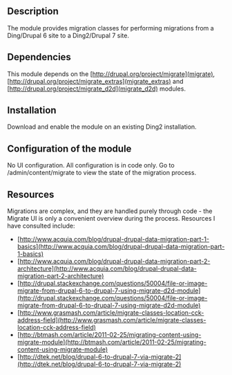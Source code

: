 Description
-----------
The module provides migration classes for performing migrations from a Ding/Drupal 6 site to a Ding2/Drupal 7 site.


Dependencies
------------

This module depends on the [http://drupal.org/project/migrate](migrate), [http://drupal.org/project/migrate_extras](migrate_extras) and [http://drupal.org/project/migrate_d2d](migrate_d2d) modules.


Installation
------------

Download and enable the module on an existing Ding2 installation. 


Configuration of the module
---------------------------

No UI configuration. All configuration is in code only. Go to /admin/content/migrate to view the state of the migration process.


Resources
---------

Migrations are complex, and they are handled purely through code - the Migrate UI is only a convenient overview during the process. Resources I have consulted include:

* [http://www.acquia.com/blog/drupal-drupal-data-migration-part-1-basics](http://www.acquia.com/blog/drupal-drupal-data-migration-part-1-basics)
* [http://www.acquia.com/blog/drupal-drupal-data-migration-part-2-architecture](http://www.acquia.com/blog/drupal-drupal-data-migration-part-2-architecture)
* [http://drupal.stackexchange.com/questions/50004/file-or-image-migrate-from-drupal-6-to-drupal-7-using-migrate-d2d-module](http://drupal.stackexchange.com/questions/50004/file-or-image-migrate-from-drupal-6-to-drupal-7-using-migrate-d2d-module)
* [http://www.grasmash.com/article/migrate-classes-location-cck-address-field](http://www.grasmash.com/article/migrate-classes-location-cck-address-field)
* [http://btmash.com/article/2011-02-25/migrating-content-using-migrate-module](http://btmash.com/article/2011-02-25/migrating-content-using-migrate-module)
* [http://dtek.net/blog/drupal-6-to-drupal-7-via-migrate-2](http://dtek.net/blog/drupal-6-to-drupal-7-via-migrate-2)

